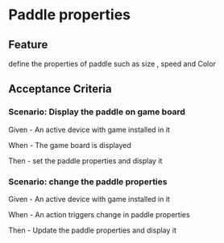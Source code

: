# Paddle properties

## Feature

  define the properties of paddle such as size , speed and Color
  
## Acceptance Criteria

### Scenario: Display the paddle on game board

  Given - An active device with game installed in it
  
  When - The game board is displayed
  
  Then - set the paddle properties and display it
  
### Scenario: change the paddle properties

  Given - An active device with game installed in it
  
  When - An action triggers change in paddle properties
  
  Then - Update the paddle properties and display it
